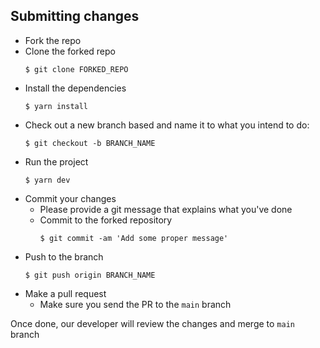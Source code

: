 ## Submitting changes

- Fork the repo
- Clone the forked repo
  ```
  $ git clone FORKED_REPO
  ```
- Install the dependencies
  ```
  $ yarn install
  ```
- Check out a new branch based and name it to what you intend to do:
  ```
  $ git checkout -b BRANCH_NAME
  ```
- Run the project
  ```
  $ yarn dev
  ```
- Commit your changes
  - Please provide a git message that explains what you've done
  - Commit to the forked repository
    ```
    $ git commit -am 'Add some proper message'
    ```
- Push to the branch
  ```
  $ git push origin BRANCH_NAME
  ```
- Make a pull request
  - Make sure you send the PR to the <code>main</code> branch

Once done, our developer will review the changes and merge to <code>main</code> branch


<!-- git clone
yarn install]
yarn dev -->